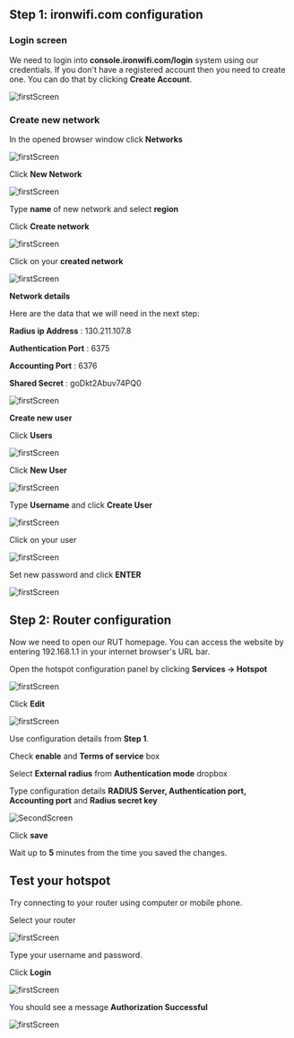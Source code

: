 ## Step 1: ironwifi.com configuration

### Login screen

We need to login into **console.ironwifi.com/login** system using our credentials. If you don't have a registered account then you need to create one. You can do that by clicking **Create Account**. 

![firstScreen](teltonika/teltonika1.png)

### Create new network

In the opened browser window click **Networks**

![firstScreen](teltonika/teltonika2.png)

Click **New Network**

![firstScreen](teltonika/teltonika3.png)

Type **name** of new network and select **region**

Click **Create network** 

![firstScreen](teltonika/teltonika4.png)

Click on your **created network** 

![firstScreen](teltonika/teltonika5.png)

**Network details**

Here are the data that we will need in the next step:

**Radius ip Address** : 130.211.107.8

**Authentication Port** : 6375

**Accounting Port**  : 6376

**Shared Secret**  : goDkt2Abuv74PQ0 

![firstScreen](teltonika/teltonika6.png)

**Create new user**

Click **Users** 

![firstScreen](teltonika/teltonika7.png)

Click **New User** 

![firstScreen](teltonika/teltonika8.png)

Type **Username** and click **Create User**

![firstScreen](teltonika/teltonika9.png)

Click on your user 

![firstScreen](teltonika/teltonika10.png)

Set new password and click **ENTER**

![firstScreen](teltonika/teltonika11.png)

## Step 2: Router configuration

Now we need to open our RUT homepage. You can access the website by entering 192.168.1.1 in your internet browser's URL bar.

Open the hotspot configuration panel by clicking **Services → Hotspot** 

![firstScreen](teltonika/teltonika12.png)

Click **Edit**

![firstScreen](teltonika/teltonika13.png)

Use configuration details from **Step 1**.

Check **enable** and **Terms of service** box

Select **External radius** from **Authentication mode** dropbox

Type configuration details **RADIUS Server, Authentication port, Accounting port** and **Radius secret key**

![SecondScreen](teltonika/teltonika14.png)

Click **save**

Wait up to **5** minutes from the time you saved the changes.

## Test your hotspot

Try connecting to your router using computer or mobile phone.

Select your router

![firstScreen](teltonika/teltonika15.jpg)

Type your username and password.

Click **Login** 

![firstScreen](teltonika/teltonika16.jpg)

You should see a message **Authorization Successful**

![firstScreen](teltonika/teltonika17.jpg)
